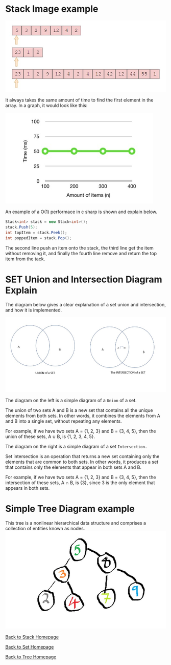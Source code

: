 # Stack Image example

![Image Example](Stack-bigO.jpg)

It always takes the same amount of time to find the first element in the array. In a graph, it would look like this:

![Image Example](Stack-bigO2.jpg)

An example of a O(1) performace in c sharp is shown and explain below.

```csharp
Stack<int> stack = new Stack<int>();
stack.Push(5); 
int topItem = stack.Peek();
int poppedItem = stack.Pop(); 
```
The second line push an item onto the stack, the third line get the item without removing it, and finally the fourth line remove and return the top item from the tack.

# SET Union and Intersection Diagram Explain

The diagram below gives a clear explanation of a set union and intersection, and how it is implemented.

![Image Example](Set1.jpg)

The diagram on the left is a simple diagram of a `Union` of a set.

The union of two sets A and B is a new set that contains all the unique elements from both sets. In other words, it combines the elements from A and B into a single set, without repeating any elements.

For example, if we have two sets A = {1, 2, 3} and B = {3, 4, 5}, then the union of these sets, A ∪ B, is {1, 2, 3, 4, 5}.

The diagram on the right is a simple diagram of a set `Intersection.`

Set intersection is an operation that returns a new set containing only the elements that are common to both sets. In other words, it produces a set that contains only the elements that appear in both sets A and B.

For example, if we have two sets A = {1, 2, 3} and B = {3, 4, 5}, then the intersection of these sets, A ∩ B, is {3}, since 3 is the only element that appears in both sets.

# Simple Tree Diagram example

This tree is a nonlinear hierarchical data structure and comprises a collection of entities known as nodes.
![Image Example](Tree1.jpg)



[Back to Stack Homepage](1-topic.md)

[Back to Set Homepage](2-topic.md)

[Back to Tree Homepage](3-topic.md)